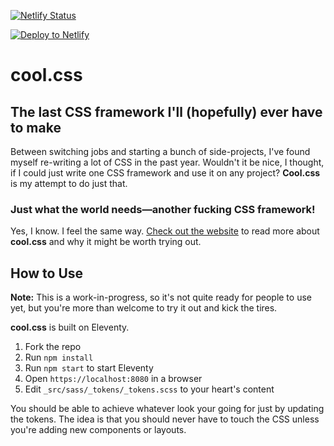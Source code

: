 [![Netlify Status](https://api.netlify.com/api/v1/badges/7a793a16-86fd-4a2e-a74e-70f211a84c91/deploy-status)](https://app.netlify.com/sites/coolcss/deploys)

[![Deploy to Netlify](https://www.netlify.com/img/deploy/button.svg)](https://github.com/peruvianidol/coolcss/)

# cool.css

## The last CSS framework I'll (hopefully) ever have to make

Between switching jobs and starting a bunch of side-projects, I've found myself re-writing a lot of CSS in the past year. Wouldn't it be nice, I thought, if I could just write one CSS framework and use it on any project? **Cool.css** is my attempt to do just that.

### Just what the world needs&mdash;another fucking CSS framework!

Yes, I know. I feel the same way. [Check out the website](https://coolcss.dev) to read more about **cool.css** and why it might be worth trying out.

## How to Use ##

**Note:** This is a work-in-progress, so it's not quite ready for people to use yet, but you're more than welcome to try it out and kick the tires.

**cool.css** is built on Eleventy.

1. Fork the repo
2. Run `npm install`
3. Run `npm start` to start Eleventy
4. Open `https://localhost:8080` in a browser
5. Edit `_src/sass/_tokens/_tokens.scss` to your heart's content

You should be able to achieve whatever look your going for just by updating the tokens. The idea is that you should never have to touch the CSS unless you're adding new components or layouts.

